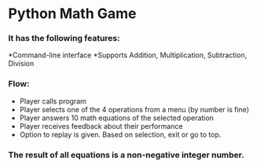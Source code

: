 # Python Math Game

### It has the following features:

*Command-line interface
*Supports Addition, Multiplication, Subtraction, Division

### Flow:
* Player calls program
* Player selects one of the 4 operations from a menu (by number is fine)
* Player answers 10 math equations of the selected operation
* Player receives feedback about their performance
* Option to replay is given. Based on selection, exit or go to top.

### The result of all equations is a non-negative integer number.
